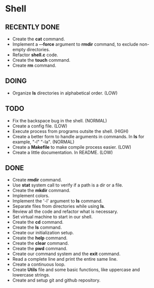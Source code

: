 # Shell

## RECENTLY DONE

- Create the **cat** command.
- Implement a **--force** argument to **rmdir** command, to exclude non-empty directories.
- Refactor **shell.c** code.
- Create the **touch** command.
- Create **rm** command.

## DOING

- Organize **ls** directories in alphabetical order. (LOW)

## TODO

- Fix the backspace bug in the shell. (NORMAL)
- Create a config file. (LOW)
- Execute process from programs outsite the shell. (HIGH)
- Create a better form to handle arguments in commands. In **ls** for example, "-l" "-la". (NORMAL)
- Create a **Makefile** to make compile process easier. (LOW)
- Create a little documentation. In README. (LOW)

## DONE


- Create **rmdir** command.
- Use **stat** system call to verify if a path is a dir or a file.
- Create the **mkdir** command.
- Implement colors.
- Implement the '-l' argument to **ls** command.
- Separate files from directories while using **ls**.
- Review all the code and refactor what is necessary.
- Set virtual machine to start in our shell.
- Create the **cd** command.
- Create the **ls** command.
- Create our initialization setup.
- Create the **help** command.
- Create the **clear** command.
- Create the **pwd** command.
- Create our command system and the **exit** command.
- Read a complete line and print the entire same line.
- Create a continuous loop.
- Create **Utils** file and some basic functions, like uppercase and lowercase strings.
- Create and setup git and github repository.
